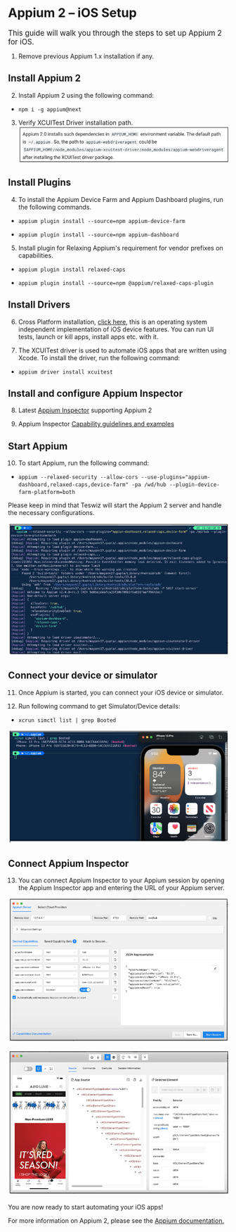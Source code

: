 # Appium 2 – iOS Setup

<span style="font-size: larger;">This guide will walk you through the steps to set up Appium 2 for iOS.</span> 

1. Remove previous Appium 1.x installation if any.
## Install Appium 2

2. Install Appium 2 using the following command:
- ```npm i -g appium@next```


3. Verify XCUITest Driver installation path.
![XCUITest-driver-path.png](XCUITest-driver-path.png)

## Install Plugins





4. To install the Appium Device Farm and Appium Dashboard plugins, run the following commands.

* `appium plugin install --source=npm appium-device-farm`

* `appium plugin install --source=npm appium-dashboard`



5. Install plugin for Relaxing Appium's requirement for vendor prefixes on capabilities.

* `appium plugin install relaxed-caps`

* `appium plugin install --source=npm @appium/relaxed-caps-plugin`



## Install Drivers



6. Cross Platform installation, [click here](https://github.com/danielpaulus/go-ios), this is an operating system independent implementation of iOS device features. You can run UI tests, launch or kill apps, install apps etc. with it.


7. The XCUITest driver is used to automate iOS apps that are written using Xcode. To install the driver, run the following command:

* `appium driver install xcuitest`



## Install and configure Appium Inspector


8. Latest [Appium Inspector](https://github.com/appium/appium-inspector/releases) supporting Appium 2


9. Appium Inspector [Capability guidelines and examples](https://appium.io/docs/en/2.0/guides/caps/)



## Start Appium



10. To start Appium, run the following command:

* `appium --relaxed-security --allow-cors --use-plugins="appium-dashboard,relaxed-caps,device-farm" -pa /wd/hub --plugin-device-farm-platform=both`

Please keep in mind that Teswiz will start the Appium 2 server and handle the necessary configurations.

![Launch-Appium-with-installed-plugins.png](Launch-Appium-with-installed-plugins.png)

## Connect your device or simulator



11. Once Appium is started, you can connect your iOS device or simulator.



12. Run following command to get Simulator/Device details:

* `xcrun simctl list | grep Booted`

![Booted-device-details.png](Booted-device-details.png)









## Connect Appium Inspector



13. You can connect Appium Inspector to your Appium session by opening the Appium Inspector app and entering the URL of your Appium server.

![Sample-Desired-Capabilites.png](Sample-Desired-Capabilites.png)


![Appium-Inspector-connected.png](Appium-Inspector-connected.png)






You are now ready to start automating your iOS apps!

For more information on Appium 2, please see the [Appium documentation.](https://appium.io/docs/en/2.0/) 

 